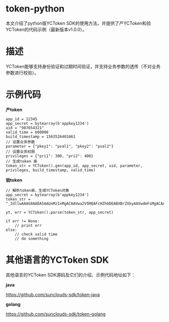 # token-python
本文介绍了python版YCToken SDK的使用方法，并提供了产YCToken和验YCToken的代码示例（最新版本v1.0.0）。

# 描述
YCToken能够支持身份验证和过期时间验证，并支持业务参数的透传（不对业务参数进行校验）。

# 示例代码
**产token** 
    
    app_id = 12345
    app_secret = bytearray(b'appkey1234')
    uid = "987654321"
    valid_time = 600000
    build_timestamp = 1563526401661
    // 设置业务参数
    parameter = {"pkey1": "pval1", "pkey2": "pval2"}
    // 设置业务权限
    privileges = {"pri1": 300, "pri2": 400}
    // 生成token 串
    token_str = YCToken().gen(app_id, app_secret, uid, parameter, privileges, build_timestamp, valid_time) 
 
 
 **验token** 
    
    // 解析token串，生成YCToken对象
    app_secret = bytearray(b'appkey1234')
    token_str = "_2dllwAAAG8AADA5AAUxMzIxMgACAAVwa2V5MQAFcHZhbDEABXBrZXkyAAVwdmFsMgACAARwcmkxAAAAAAAAAAEABHByaTIAAAAAAAAAAgAAAWwn1q9vAAAALmE2hvjGAlnQ85ey5GVjrd_120qE"

    yt, err = YCToken().parse(token_str, app_secret)
    
    if err != None:
        // print err
    else:
        // check valid time
        // do something

 
 
# 其他语言的YCToken SDK
 
其他语言的YCToken SDK源码及它们的介绍、示例代码地址如下：

**java**

https://github.com/sunclouds-sdk/token-java
 
**golang**

https://github.com/sunclouds-sdk/token-golang
 
